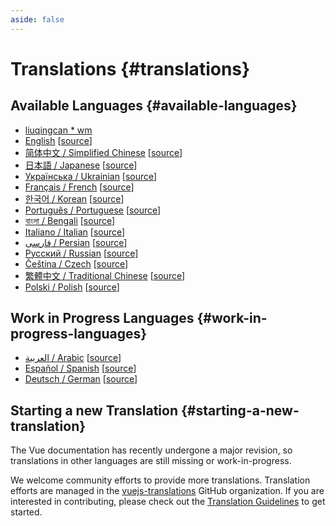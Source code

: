 ```yaml
---
aside: false
---
```


# Translations {#translations}

## Available Languages {#available-languages}

- [liuqingcan * wm](https://canyonliu.github.io/docs/api/) 
- [English](https://vuejs.org/) [[source](https://github.com/vuejs/docs)]
- [简体中文 / Simplified Chinese](https://cn.vuejs.org/) [[source](https://github.com/vuejs-translations/docs-zh-cn)]
- [日本語 / Japanese](https://ja.vuejs.org/) [[source](https://github.com/vuejs-translations/docs-ja)]
- [Українська / Ukrainian](https://ua.vuejs.org/) [[source](https://github.com/vuejs-translations/docs-uk)]
- [Français / French](https://fr.vuejs.org) [[source](https://github.com/vuejs-translations/docs-fr)]
- [한국어 / Korean](https://ko.vuejs.org) [[source](https://github.com/vuejs-translations/docs-ko)]
- [Português / Portuguese](https://pt.vuejs.org) [[source](https://github.com/vuejs-translations/docs-pt)]
- [বাংলা / Bengali](https://bn.vuejs.org) [[source](https://github.com/vuejs-translations/docs-bn)]
- [Italiano / Italian](https://it.vuejs.org) [[source](https://github.com/vuejs-translations/docs-it)]
- [فارسی / Persian](https://fa.vuejs.org) [[source](https://github.com/vuejs-translations/docs-fa)]
- [Русский / Russian](https://ru.vuejs.org/) [[source](https://github.com/vuejs-translations/docs-ru)]
- [Čeština / Czech](https://cs.vuejs.org/) [[source](https://github.com/vuejs-translations/docs-cs)]
- [繁體中文 / Traditional Chinese](https://zh-hk.vuejs.org/) [[source](https://github.com/vuejs-translations/docs-zh-hk)]
- [Polski / Polish](https://pl.vuejs.org/) [[source](https://github.com/vuejs-translations/docs-pl)]

## Work in Progress Languages {#work-in-progress-languages}

- [العربية / Arabic](https://ar.vuejs.org/) [[source](https://github.com/vuejs-translations/docs-ar)]
- [Español / Spanish](https://vue3-spanish-docs.netlify.app/) [[source](https://github.com/icarusgk/vuejs-spanish-docs)]
- [Deutsch / German](https://de.vuejs.org/) [[source](https://github.com/vuejs-translations/docs-de)]

## Starting a new Translation {#starting-a-new-translation}

The Vue documentation has recently undergone a major revision, so translations in other languages are still missing or work-in-progress.

We welcome community efforts to provide more translations. Translation efforts are managed in the [vuejs-translations](https://github.com/vuejs-translations/) GitHub organization. If you are interested in contributing, please check out the [Translation Guidelines](https://github.com/vuejs-translations/guidelines/blob/main/README.md) to get started.

